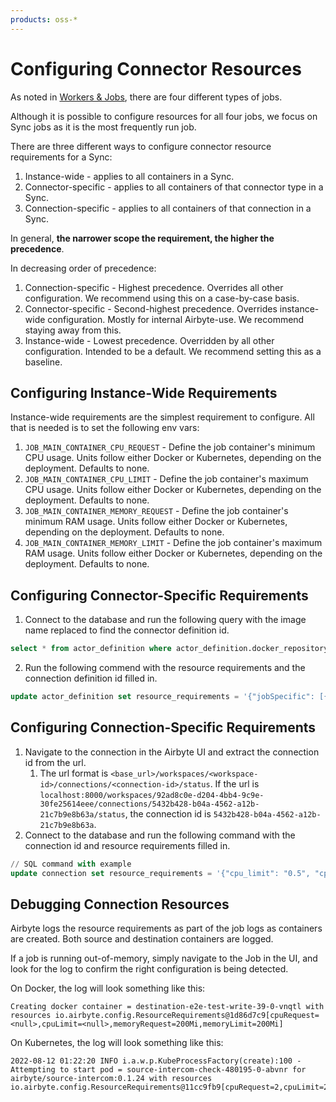 ```yaml
---
products: oss-*
---
```


# Configuring Connector Resources

As noted in [Workers & Jobs](../understanding-airbyte/jobs.md), there are four different types of
jobs.

Although it is possible to configure resources for all four jobs, we focus on Sync jobs as it is the
most frequently run job.

There are three different ways to configure connector resource requirements for a Sync:

1. Instance-wide - applies to all containers in a Sync.
2. Connector-specific - applies to all containers of that connector type in a Sync.
3. Connection-specific - applies to all containers of that connection in a Sync.

In general, **the narrower scope the requirement, the higher the precedence**.

In decreasing order of precedence:

1. Connection-specific - Highest precedence. Overrides all other configuration. We recommend using
   this on a case-by-case basis.
2. Connector-specific - Second-highest precedence. Overrides instance-wide configuration. Mostly for
   internal Airbyte-use. We recommend staying away from this.
3. Instance-wide - Lowest precedence. Overridden by all other configuration. Intended to be a
   default. We recommend setting this as a baseline.

## Configuring Instance-Wide Requirements

Instance-wide requirements are the simplest requirement to configure. All that is needed is to set
the following env vars:

1. `JOB_MAIN_CONTAINER_CPU_REQUEST` - Define the job container's minimum CPU usage. Units follow
   either Docker or Kubernetes, depending on the deployment. Defaults to none.
2. `JOB_MAIN_CONTAINER_CPU_LIMIT` - Define the job container's maximum CPU usage. Units follow
   either Docker or Kubernetes, depending on the deployment. Defaults to none.
3. `JOB_MAIN_CONTAINER_MEMORY_REQUEST` - Define the job container's minimum RAM usage. Units follow
   either Docker or Kubernetes, depending on the deployment. Defaults to none.
4. `JOB_MAIN_CONTAINER_MEMORY_LIMIT` - Define the job container's maximum RAM usage. Units follow
   either Docker or Kubernetes, depending on the deployment. Defaults to none.

## Configuring Connector-Specific Requirements

1. Connect to the database and run the following query with the image name replaced to find the
   connector definition id.

```sql
select * from actor_definition where actor_definition.docker_repository like '%<image-name>';
```

2. Run the following commend with the resource requirements and the connection definition id filled
   in.

```sql
update actor_definition set resource_requirements = '{"jobSpecific": [{"jobType": "sync", "resourceRequirements": {"cpu_limit": "0.5", "cpu_request": "0.5", "memory_limit": "500Mi", "memory_request": "500Mi"}}]}' where id = '<id-from-step-1>';
```

## Configuring Connection-Specific Requirements

1. Navigate to the connection in the Airbyte UI and extract the connection id from the url.
   1. The url format is `<base_url>/workspaces/<workspace-id>/connections/<connection-id>/status`.
      If the url is
      `localhost:8000/workspaces/92ad8c0e-d204-4bb4-9c9e-30fe25614eee/connections/5432b428-b04a-4562-a12b-21c7b9e8b63a/status`,
      the connection id is `5432b428-b04a-4562-a12b-21c7b9e8b63a`.
2. Connect to the database and run the following command with the connection id and resource
   requirements filled in.

```sql
// SQL command with example
update connection set resource_requirements = '{"cpu_limit": "0.5", "cpu_request": "0.5", "memory_limit": "500Mi", "memory_request": "500Mi"}' where id = '<id-from-step-1>';
```

## Debugging Connection Resources

Airbyte logs the resource requirements as part of the job logs as containers are created. Both
source and destination containers are logged.

If a job is running out-of-memory, simply navigate to the Job in the UI, and look for the log to
confirm the right configuration is being detected.

On Docker, the log will look something like this:

```
Creating docker container = destination-e2e-test-write-39-0-vnqtl with resources io.airbyte.config.ResourceRequirements@1d86d7c9[cpuRequest=<null>,cpuLimit=<null>,memoryRequest=200Mi,memoryLimit=200Mi]
```

On Kubernetes, the log will look something like this:

```
2022-08-12 01:22:20 INFO i.a.w.p.KubeProcessFactory(create):100 - Attempting to start pod = source-intercom-check-480195-0-abvnr for airbyte/source-intercom:0.1.24 with resources io.airbyte.config.ResourceRequirements@11cc9fb9[cpuRequest=2,cpuLimit=2,memoryRequest=200Mi,memoryLimit=200Mi]
```
